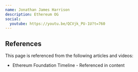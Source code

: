 ```yaml
---
name: Jonathan James Harrison
description: Ethereum OG
social:
  youtube: https://youtu.be/QCVjk_PU-1U?t=760
---
```


## References

This page is referenced from the following articles and videos:

- Ethereum Foundation Timeline - Referenced in content